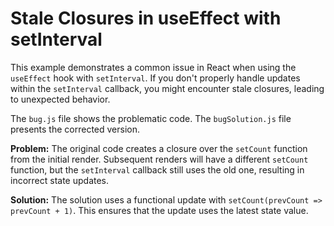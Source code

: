 # Stale Closures in useEffect with setInterval

This example demonstrates a common issue in React when using the `useEffect` hook with `setInterval`.  If you don't properly handle updates within the `setInterval` callback, you might encounter stale closures, leading to unexpected behavior.

The `bug.js` file shows the problematic code. The `bugSolution.js` file presents the corrected version.

**Problem:** The original code creates a closure over the `setCount` function from the initial render.  Subsequent renders will have a different `setCount` function, but the `setInterval` callback still uses the old one, resulting in incorrect state updates.

**Solution:** The solution uses a functional update with `setCount(prevCount => prevCount + 1)`. This ensures that the update uses the latest state value.